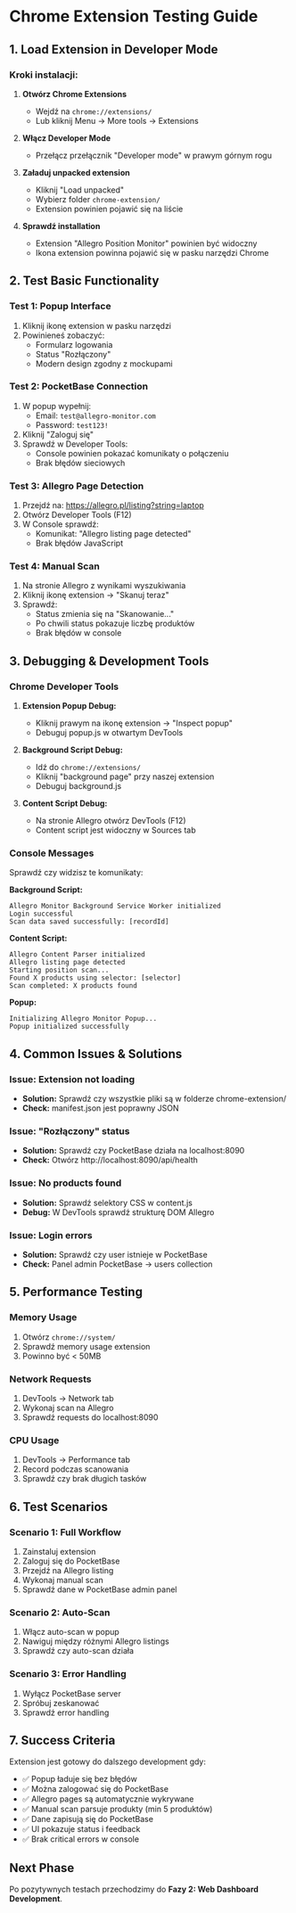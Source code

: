 # Chrome Extension Testing Guide

## 1. Load Extension in Developer Mode

### Kroki instalacji:

1. **Otwórz Chrome Extensions**
   - Wejdź na `chrome://extensions/`
   - Lub kliknij Menu → More tools → Extensions

2. **Włącz Developer Mode**
   - Przełącz przełącznik "Developer mode" w prawym górnym rogu

3. **Załaduj unpacked extension**
   - Kliknij "Load unpacked"
   - Wybierz folder `chrome-extension/`
   - Extension powinien pojawić się na liście

4. **Sprawdź installation**
   - Extension "Allegro Position Monitor" powinien być widoczny
   - Ikona extension powinna pojawić się w pasku narzędzi Chrome

## 2. Test Basic Functionality

### Test 1: Popup Interface
1. Kliknij ikonę extension w pasku narzędzi
2. Powinieneś zobaczyć:
   - Formularz logowania
   - Status "Rozłączony"
   - Modern design zgodny z mockupami

### Test 2: PocketBase Connection
1. W popup wypełnij:
   - Email: `test@allegro-monitor.com`
   - Password: `test123!`
2. Kliknij "Zaloguj się"
3. Sprawdź w Developer Tools:
   - Console powinien pokazać komunikaty o połączeniu
   - Brak błędów sieciowych

### Test 3: Allegro Page Detection
1. Przejdź na: https://allegro.pl/listing?string=laptop
2. Otwórz Developer Tools (F12)
3. W Console sprawdź:
   - Komunikat: "Allegro listing page detected"
   - Brak błędów JavaScript

### Test 4: Manual Scan
1. Na stronie Allegro z wynikami wyszukiwania
2. Kliknij ikonę extension → "Skanuj teraz"
3. Sprawdź:
   - Status zmienia się na "Skanowanie..."
   - Po chwili status pokazuje liczbę produktów
   - Brak błędów w console

## 3. Debugging & Development Tools

### Chrome Developer Tools
1. **Extension Popup Debug:**
   - Kliknij prawym na ikonę extension → "Inspect popup"
   - Debuguj popup.js w otwartym DevTools

2. **Background Script Debug:**
   - Idź do `chrome://extensions/`
   - Kliknij "background page" przy naszej extension
   - Debuguj background.js

3. **Content Script Debug:**
   - Na stronie Allegro otwórz DevTools (F12)
   - Content script jest widoczny w Sources tab

### Console Messages
Sprawdź czy widzisz te komunikaty:

**Background Script:**
```
Allegro Monitor Background Service Worker initialized
Login successful
Scan data saved successfully: [recordId]
```

**Content Script:**
```
Allegro Content Parser initialized
Allegro listing page detected
Starting position scan...
Found X products using selector: [selector]
Scan completed: X products found
```

**Popup:**
```
Initializing Allegro Monitor Popup...
Popup initialized successfully
```

## 4. Common Issues & Solutions

### Issue: Extension not loading
- **Solution:** Sprawdź czy wszystkie pliki są w folderze chrome-extension/
- **Check:** manifest.json jest poprawny JSON

### Issue: "Rozłączony" status
- **Solution:** Sprawdź czy PocketBase działa na localhost:8090
- **Check:** Otwórz http://localhost:8090/api/health

### Issue: No products found
- **Solution:** Sprawdź selektory CSS w content.js
- **Debug:** W DevTools sprawdź strukturę DOM Allegro

### Issue: Login errors
- **Solution:** Sprawdź czy user istnieje w PocketBase
- **Check:** Panel admin PocketBase → users collection

## 5. Performance Testing

### Memory Usage
1. Otwórz `chrome://system/`
2. Sprawdź memory usage extension
3. Powinno być < 50MB

### Network Requests
1. DevTools → Network tab
2. Wykonaj scan na Allegro
3. Sprawdź requests do localhost:8090

### CPU Usage
1. DevTools → Performance tab
2. Record podczas scanowania
3. Sprawdź czy brak długich tasków

## 6. Test Scenarios

### Scenario 1: Full Workflow
1. Zainstaluj extension
2. Zaloguj się do PocketBase
3. Przejdź na Allegro listing
4. Wykonaj manual scan
5. Sprawdź dane w PocketBase admin panel

### Scenario 2: Auto-Scan
1. Włącz auto-scan w popup
2. Nawiguj między różnymi Allegro listings
3. Sprawdź czy auto-scan działa

### Scenario 3: Error Handling
1. Wyłącz PocketBase server
2. Spróbuj zeskanować
3. Sprawdź error handling

## 7. Success Criteria

Extension jest gotowy do dalszego development gdy:

- ✅ Popup ładuje się bez błędów
- ✅ Można zalogować się do PocketBase  
- ✅ Allegro pages są automatycznie wykrywane
- ✅ Manual scan parsuje produkty (min 5 produktów)
- ✅ Dane zapisują się do PocketBase
- ✅ UI pokazuje status i feedback
- ✅ Brak critical errors w console

## Next Phase

Po pozytywnych testach przechodzimy do **Fazy 2: Web Dashboard Development**. 